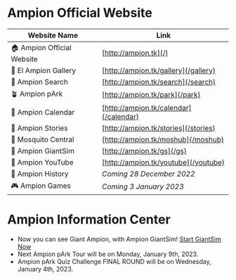 # Ampion Official Website

| Website Name              	| Link                                  	|
|-----------------------------|-----------------------------------------|
| 🏠 Ampion Official Website 	| [http://ampion.tk](/)         	        |
| 🌆 El Ampion Gallery       	| [http://ampion.tk/gallery](/gallery)  	|
| 🔎 Ampion Search           	| [http://ampion.tk/search](/search)    	|
| 🪴 Ampion pArk             	| [http://ampion.tk/park](/park)          |
| 📆 Ampion Calendar          | [http://ampion.tk/calendar](/calendar)  |
| 📖 Ampion Stories           | [http://ampion.tk/stories](/stories)    |
| 🦟 Mosquito Central         | [http://ampion.tk/moshub](/moshub)      |
| 🧌 Ampion GiantSim          | [http://ampion.tk/gs](/gs)              |
| 🎥 Ampion YouTube           | [http://ampion.tk/youtube](/youtube)    |
| 📕 Ampion History           | *Coming 28 December 2022*               |
| 🎮 Ampion Games             | *Coming 3 January 2023*                 |


# Ampion Information Center

- Now you can see Giant Ampion, with Ampion GiantSim! [Start GiantSim Now](/gs)
- Next Ampion pArk Tour will be on Monday, January 9th, 2023.
- Ampion pArk Quiz Challenge FINAL ROUND will be on Wednesday, January 4th, 2023. 
